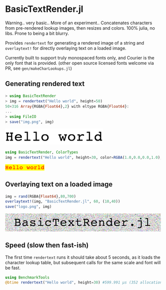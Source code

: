 # BasicTextRender.jl

Warning.. very basic.. More of an experiment.. Concatenates characters from pre-rendered lookup images, then resizes and colors. 100% julia, no libs. Prone to being a bit blurry.

Provides `rendertext` for generating a rendered image of a string and
`overlaytext!` for directly overlaying text on a loaded image.

Currently built to support truly monospaced fonts only, and Courier is the only font that is provided.
(other open source licensed fonts welcome via PR, see `gen/makeCharLookups.jl`)

## Generating rendered text
```julia
> using BasicTextRender
> img = rendertext("Hello world", height=50)
50×316 Array{RGBA{Float64},2} with eltype RGBA{Float64}:
...
> using FileIO
> save("img.png", img)
```
![img](img.png)


```julia
using BasicTextRender, ColorTypes
img = rendertext("Hello world", height=30, color=RGBA(1.0,0.0,0.0,1.0), backgroundColor=RGBA(1.0,1.0,0.0,1.0))
```
![img](img2.png)


## Overlaying text on a loaded image

```julia
img = rand(RGBA{Float64},80,700)
overlaytext!(img, "BasicTextRender.jl", 60, (10,40))
save("logo.png", img)
```
![logo](logo.png)

## Speed (slow then fast-ish)
The first time `rendertext` runs it should take about 5 seconds, as it loads the
character lookup table, but subsequent calls for the same scale and font will be fast.

```julia
using BenchmarkTools
@btime rendertext("Hello world", height=30) #599.991 μs (352 allocations: 2.28 MiB)
```
